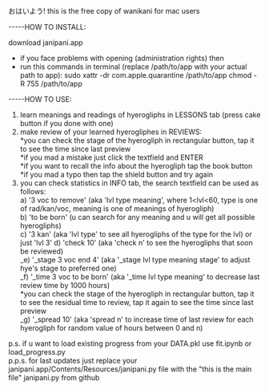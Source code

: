 おはいよう!
this is the free copy of wanikani for mac users

-----HOW TO INSTALL:

download janipani.app
* if you face problems with opening (administration rights) then 
* run this commands in terminal (replace /path/to/app with your actual path to app):
    sudo xattr -dr com.apple.quarantine /path/to/app
    chmod -R 755 /path/to/app

-----HOW TO USE:

1) learn meanings and readings of hyerogliphs in LESSONS tab (press cake button if you done with one)
2) make review of your learned hyerogliphes in REVIEWS:\
    *you can check the stage of the hyerogliph in rectangular button, tap it to see the time since last preview\
    *if you mad a mistake just click the textfield and ENTER\
    *if you want to recall the info about the hyerogliph tap the book button\
    *if you mad a typo then tap the shield button and try again
3) you can check statistics in INFO tab, the search textfield can be used as follows:\
    a) '3 voc to remove' (aka 'lvl type meaning', where 1<lvl<60, type is one of rad/kan/voc, meaning is one of meanings of hyerogliph)\
    b) 'to be born' (u can search for any meaning and u will get all possible hyerogliphs)\
    c) '3 kan' (aka 'lvl type' to see all hyerogliphs of the type for the lvl) or just 'lvl 3'
    d) 'check 10' (aka 'check n' to see the hyerogliphs that soon be reviewed)\
    _e) '_stage 3 voc end 4' (aka '_stage lvl type meaning stage' to adjust hye's stage to preferred one)\
    _f) '_time 3 voc to be born' (aka '_time lvl type meaning' to decrease last review time by 1000 hours)\
    *you can check the stage of the hyerogliph in rectangular button, tap it to see the residual time to review, tap it again to see the time since last preview\
    _g) '_spread 10' (aka 'spread n' to increase time of last review for each hyerogliph for random value of hours between 0 and n)

p.s. if u want to load existing progress from your DATA.pkl use fit.ipynb or load_progress.py\
p.p.s. for last updates just replace your janipani.app/Contents/Resources/janipani.py file with the "this is the main file" janipani.py from github
